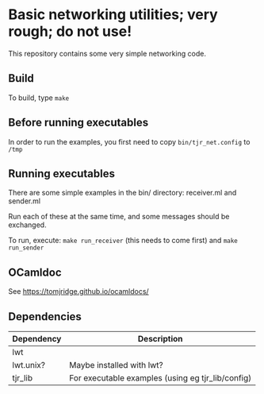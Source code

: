 # Basic networking utilities; very rough; do not use!

This repository contains some very simple networking code. 



## Build

To build, type `make`



## Before running executables

In order to run the examples, you first need to copy `bin/tjr_net.config` to `/tmp`



## Running executables

There are some simple examples in the bin/ directory: receiver.ml and sender.ml

Run each of these at the same time, and some messages should be exchanged.

To run, execute: `make run_receiver` (this needs to come first) and `make run_sender`



## OCamldoc

See <https://tomjridge.github.io/ocamldocs/>



## Dependencies



| Dependency | Description                                       |
| ---------- | ------------------------------------------------- |
| lwt        |                                                   |
| lwt.unix?  | Maybe installed with lwt?                         |
| tjr_lib    | For executable examples (using eg tjr_lib/config) |
